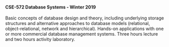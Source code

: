 #### CSE-572 Database Systems - Winter 2019

Basic concepts of database design and theory, including underlying storage structures and alternative approaches to database models (relational, object-relational, network and hierarchical). Hands-on applications with one or more commercial database management systems. Three hours lecture and two hours activity laboratory.